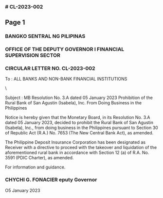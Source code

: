 ### # CL-2023-002

## Page 1

### BANGKO SENTRAL NG PILIPINAS

### OFFICE OF THE DEPUTY GOVERNOR I FINANCIAL SUPERVISION SECTOR

### CIRCULAR LETTER NO. CL-2023-002

To : ALL BANKS AND NON-BANK FINANCIAL INSTITUTIONS

\

Subject : MB Resolution No. 3.A dated 05 January 2023 Prohibition of the Rural Bank of San Agustin (Isabela), Inc. From Doing Business in the Philippines

Notice is hereby given that the Monetary Board, in its Resolution No. 3.A dated 05 January 2023, decided to prohibit the Rural Bank of San Agustin (Isabela), Inc., from doing business in the Philippines pursuant to Section 30 of Republic Act (R.A.) No. 7653 (The New Central Bank Act), as amended.

The Philippine Deposit Insurance Corporation has been designated as Receiver with a directive to proceed with the takeover and liquidation of the aforementioned rural bank in accordance with Section 12 (a) of R.A. No. 3591 (PDIC Charter), as amended.

For information and guidance.

### CHYCHI G. FONACIER eputy Governor

O5 January 2023 